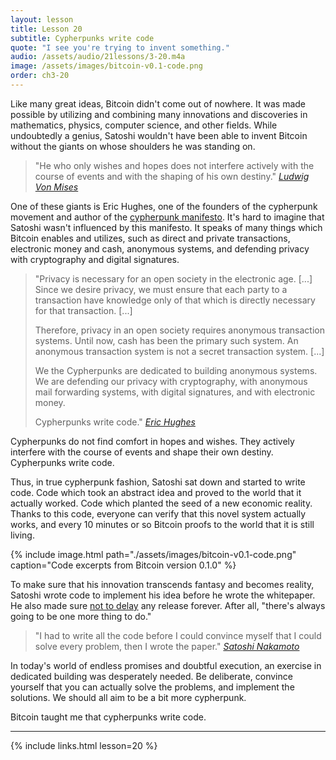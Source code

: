 ```yaml
---
layout: lesson
title: Lesson 20
subtitle: Cypherpunks write code
quote: "I see you're trying to invent something."
audio: /assets/audio/21lessons/3-20.m4a
image: /assets/images/bitcoin-v0.1-code.png
order: ch3-20
---
```


Like many great ideas, Bitcoin didn't come out of nowhere. It was made
possible by utilizing and combining many innovations and discoveries in
mathematics, physics, computer science, and other fields. While
undoubtedly a genius, Satoshi wouldn't have been able to invent Bitcoin
without the giants on whose shoulders he was standing on.

> "He who only wishes and hopes does not interfere actively with the
> course of events and with the shaping of his own destiny."
> <cite>[Ludwig Von Mises]</cite>

One of these giants is Eric Hughes, one of the founders of the
cypherpunk movement and author of the [cypherpunk manifesto]. It's hard
to imagine that Satoshi wasn't influenced by this manifesto. It speaks
of many things which Bitcoin enables and utilizes, such as direct and
private transactions, electronic money and cash, anonymous systems, and
defending privacy with cryptography and digital signatures.

> "Privacy is necessary for an open society in the electronic age.
> [...] Since we desire privacy, we must ensure that each party to a
> transaction have knowledge only of that which is directly necessary
> for that transaction. [...]
>
> Therefore, privacy in an open society requires anonymous transaction
> systems. Until now, cash has been the primary such system. An
> anonymous transaction system is not a secret transaction system.
> [...]
>
> We the Cypherpunks are dedicated to building anonymous systems. We are
> defending our privacy with cryptography, with anonymous mail
> forwarding systems, with digital signatures, and with electronic
> money.
>
> Cypherpunks write code."
> <cite>[Eric Hughes][cypherpunk manifesto]</cite>

Cypherpunks do not find comfort in hopes and wishes. They actively
interfere with the course of events and shape their own destiny.
Cypherpunks write code.

Thus, in true cypherpunk fashion, Satoshi sat down and started to write
code. Code which took an abstract idea and proved to the world that it
actually worked. Code which planted the seed of a new economic reality.
Thanks to this code, everyone can verify that this novel system actually
works, and every 10 minutes or so Bitcoin proofs to the world that it is
still living.

{% include image.html path="./assets/images/bitcoin-v0.1-code.png" caption="Code excerpts from Bitcoin version 0.1.0" %}

To make sure that his innovation transcends fantasy and becomes reality,
Satoshi wrote code to implement his idea before he wrote the whitepaper.
He also made sure [not to delay] any release forever. After all,
"there's always going to be one more thing to do."

> "I had to write all the code before I could convince myself that I
> could solve every problem, then I wrote the paper."
> <cite>[Satoshi Nakamoto][6]</cite>

In today's world of endless promises and doubtful execution, an exercise
in dedicated building was desperately needed. Be deliberate, convince
yourself that you can actually solve the problems, and implement the
solutions. We should all aim to be a bit more cypherpunk.

Bitcoin taught me that cypherpunks write code.

---

{% include links.html lesson=20 %}

[mail-announcement]: http://www.metzdowd.com/pipermail/cryptography/2008-October/014810.html
[Ludwig Von Mises]: https://mises.org/library/human-action-0/html/pp/613
[cypherpunk manifesto]: https://www.activism.net/cypherpunk/manifesto.html
[version 0.1.0]: https://bitcointalk.org/index.php?topic=68121.0
[not to delay]: https://bitcointalk.org/index.php?topic=199.msg1670#msg1670
[6]: http://www.metzdowd.com/pipermail/cryptography/2008-November/014832.html

<!-- Wikipedia -->
[alice]: https://en.wikipedia.org/wiki/Alice%27s_Adventures_in_Wonderland
[carroll]: https://en.wikipedia.org/wiki/Lewis_Carroll
